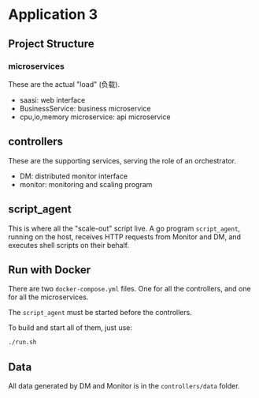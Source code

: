 # Application 3


## Project Structure
### microservices
These are the actual "load" (负载).

- saasi: web interface
- BusinessService: business microservice
- cpu,io,memory microservice: api microservice

## controllers
These are the supporting services, serving the role of an orchestrator.

- DM: distributed monitor interface
- monitor: monitoring and scaling program

## script_agent

This is where all the "scale-out" script live. A go program `script_agent`, running on the host, receives HTTP requests from Monitor and DM, and executes shell scripts on their behalf. 

## Run with Docker

There are two `docker-compose.yml` files. One for all the controllers, and one for all the microservices.

The `script_agent` must be started before the controllers.

To build and start all of them, just use:

```bash
./run.sh
```

## Data

All data generated by DM and Monitor is in the `controllers/data` folder.

